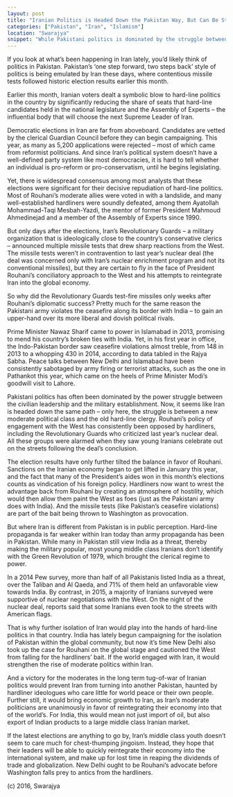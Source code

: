 ```yaml
---
layout: post
title: "Iranian Politics is Headed Down the Pakistan Way, But Can Be Stopped"
categories: ["Pakistan", "Iran", "Islamism"]
location: "Swarajya"
snippet: "While Pakistani politics is dominated by the struggle between civilian leaders and the army, in Iran, it’s between a new moderate political class and the old hard-line clergy. (Published in Swarajya)"
---
```


If you look at what’s been happening in Iran lately, you’d likely think of politics in Pakistan. Pakistan’s ‘one step forward, two steps back’ style of politics is being emulated by Iran these days, where contentious missile tests followed historic election results earlier this month.

Earlier this month, Iranian voters dealt a symbolic blow to hard-line politics in the country by significantly reducing the share of seats that hard-line candidates held in the national legislature and the Assembly of Experts – the influential body that will choose the next Supreme Leader of Iran.

Democratic elections in Iran are far from aboveboard. Candidates are vetted by the clerical Guardian Council before they can begin campaigning. This year, as many as 5,200 applications were rejected – most of which came from reformist politicians. And since Iran’s political system doesn’t have a well-defined party system like most democracies, it is hard to tell whether an individual is pro-reform or pro-conservatism, until he begins legislating.

Yet, there is widespread consensus among most analysts that these elections were significant for their decisive repudiation of hard-line politics. Most of Rouhani’s moderate allies were voted in with a landslide, and many well-established hardliners were soundly defeated, among them Ayatollah Mohammad-Taqi Mesbah-Yazdi, the mentor of former President Mahmoud Ahmedinejad and a member of the Assembly of Experts since 1990.

But only days after the elections, Iran’s Revolutionary Guards – a military organization that is ideologically close to the country’s conservative clerics – announced multiple missile tests that drew sharp reactions from the West. The missile tests weren’t in contravention to last year’s nuclear deal (the deal was concerned only with Iran’s nuclear enrichment program and not its conventional missiles), but they are certain to fly in the face of President Rouhani’s conciliatory approach to the West and his attempts to reintegrate Iran into the global economy.

So why did the Revolutionary Guards test-fire missiles only weeks after Rouhani’s diplomatic success? Pretty much for the same reason the Pakistani army violates the ceasefire along its border with India – to gain an upper-hand over its more liberal and dovish political rivals.

Prime Minister Nawaz Sharif came to power in Islamabad in 2013, promising to mend his country’s broken ties with India. Yet, in his first year in office, the Indo-Pakistan border saw ceasefire violations almost treble, from 148 in 2013 to a whopping 430 in 2014, according to data tabled in the Rajya Sabha. Peace talks between New Delhi and Islamabad have been consistently sabotaged by army firing or terrorist attacks, such as the one in Pathankot this year, which came on the heels of Prime Minister Modi’s goodwill visit to Lahore.

Pakistani politics has often been dominated by the power struggle between the civilian leadership and the military establishment. Now, it seems like Iran is headed down the same path – only here, the struggle is between a new moderate political class and the old hard-line clergy. Rouhani’s policy of engagement with the West has consistently been opposed by hardliners, including the Revolutionary Guards who criticized last year’s nuclear deal. All these groups were alarmed when they saw young Iranians celebrate out on the streets following the deal’s conclusion.

The election results have only further tilted the balance in favor of Rouhani. Sanctions on the Iranian economy began to get lifted in January this year, and the fact that many of the President’s aides won in this month’s elections counts as vindication of his foreign policy. Hardliners now want to wrest the advantage back from Rouhani by creating an atmosphere of hostility, which would then allow them paint the West as foes (just as the Pakistani army does with India). And the missile tests (like Pakistan’s ceasefire violations) are part of the bait being thrown to Washington as provocation.

But where Iran is different from Pakistan is in public perception. Hard-line propaganda is far weaker within Iran today than army propaganda has been in Pakistan. While many in Pakistan still view India as a threat, thereby making the military popular, most young middle class Iranians don’t identify with the Green Revolution of 1979, which brought the clerical regime to power.

In a 2014 Pew survey, more than half of all Pakistanis listed India as a threat, over the Taliban and Al Qaeda, and 71% of them held an unfavorable view towards India. By contrast, in 2015, a majority of Iranians surveyed were supportive of nuclear negotiations with the West. On the night of the nuclear deal, reports said that some Iranians even took to the streets with American flags.

That is why further isolation of Iran would play into the hands of hard-line politics in that country. India has lately begun campaigning for the isolation of Pakistan within the global community, but now it’s time New Delhi also took up the case for Rouhani on the global stage and cautioned the West from falling for the hardliners’ bait. If the world engaged with Iran, it would strengthen the rise of moderate politics within Iran.

And a victory for the moderates in the long term tug-of-war of Iranian politics would prevent Iran from turning into another Pakistan, haunted by hardliner ideologues who care little for world peace or their own people. Further still, it would bring economic growth to Iran, as Iran’s moderate politicians are unanimously in favor of reintegrating their economy into that of the world’s. For India, this would mean not just import of oil, but also export of Indian products to a large middle class Iranian market.

If the latest elections are anything to go by, Iran’s middle class youth doesn’t seem to care much for chest-thumping jingoism. Instead, they hope that their leaders will be able to quickly reintegrate their economy into the international system, and make up for lost time in reaping the dividends of trade and globalization. New Delhi ought to be Rouhani’s advocate before Washington falls prey to antics from the hardliners.

(c) 2016, Swarajya
